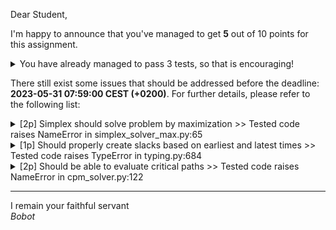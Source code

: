 Dear Student,

I'm happy to announce that you've managed to get **5** out of 10 points for this assignment.
<details><summary>You have already managed to pass 3 tests, so that is encouraging!</summary>&emsp;☑&nbsp;[1p] Simplex should solve problem by minimization<br>&emsp;☑&nbsp;[2p] Should propagate times forward for each state<br>&emsp;☑&nbsp;[2p] Should propagate times backward for each state</details>

There still exist some issues that should be addressed before the deadline: **2023-05-31 07:59:00 CEST (+0200)**. For further details, please refer to the following list:

<details><summary>[2p] Simplex should solve problem by maximization &gt;&gt; Tested code raises NameError in simplex_solver_max.py:65</summary></details>
<details><summary>[1p] Should properly create slacks based on earliest and latest times &gt;&gt; Tested code raises TypeError in typing.py:684</summary></details>
<details><summary>[2p] Should be able to evaluate critical paths &gt;&gt; Tested code raises NameError in cpm_solver.py:122</summary></details>

-----------
I remain your faithful servant\
_Bobot_